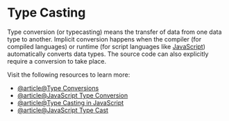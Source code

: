 # Type Casting

Type conversion (or typecasting) means the transfer of data from one data type to another. Implicit conversion happens when the compiler (for compiled languages) or runtime (for script languages like [JavaScript](https://developer.mozilla.org/en-US/docs/Glossary/JavaScript)) automatically converts data types. The source code can also explicitly require a conversion to take place.

Visit the following resources to learn more:

- [@article@Type Conversions](https://javascript.info/type-conversions)
- [@article@JavaScript Type Conversion](https://www.w3schools.com/js/js_type_conversion.asp)
- [@article@Type Casting in JavaScript](https://www.tutorialspoint.com/type-casting-in-javascript)
- [@article@JavaScript Type Cast](https://www.geeksforgeeks.org/javascript-type-conversion)
